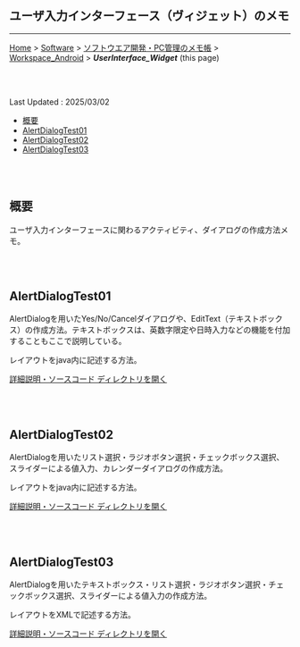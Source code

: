 ## ユーザ入力インターフェース（ヴィジェット）のメモ<!-- omit in toc -->

---
[Home](https://oasis3855.github.io/webpage/) > [Software](https://oasis3855.github.io/webpage/software/index.html) > [ソフトウエア開発・PC管理のメモ帳](https://oasis3855.github.io/webpage/software/software_server_memo.html) > [Workspace_Android](../README.md)  > ***UserInterface_Widget*** (this page)

<br />
<br />

Last Updated : 2025/03/02

- [概要](#概要)
- [AlertDialogTest01](#alertdialogtest01)
- [AlertDialogTest02](#alertdialogtest02)
- [AlertDialogTest03](#alertdialogtest03)

<br />
<br />

## 概要

ユーザ入力インターフェースに関わるアクティビティ、ダイアログの作成方法メモ。

<br />
<br />

## AlertDialogTest01

AlertDialogを用いたYes/No/Cancelダイアログや、EditText（テキストボックス）の作成方法。テキストボックスは、英数字限定や日時入力などの機能を付加することもここで説明している。

レイアウトをjava内に記述する方法。

[詳細説明・ソースコード ディレクトリを開く](./AlertDialogTest01/)

<br />
<br />

## AlertDialogTest02

AlertDialogを用いたリスト選択・ラジオボタン選択・チェックボックス選択、スライダーによる値入力、カレンダーダイアログの作成方法。

レイアウトをjava内に記述する方法。

[詳細説明・ソースコード ディレクトリを開く](./AlertDialogTest02/)

<br />
<br />

## AlertDialogTest03

AlertDialogを用いたテキストボックス・リスト選択・ラジオボタン選択・チェックボックス選択、スライダーによる値入力の作成方法。

レイアウトをXMLで記述する方法。

[詳細説明・ソースコード ディレクトリを開く](./AlertDialogTest03/)

<br />
<br />
